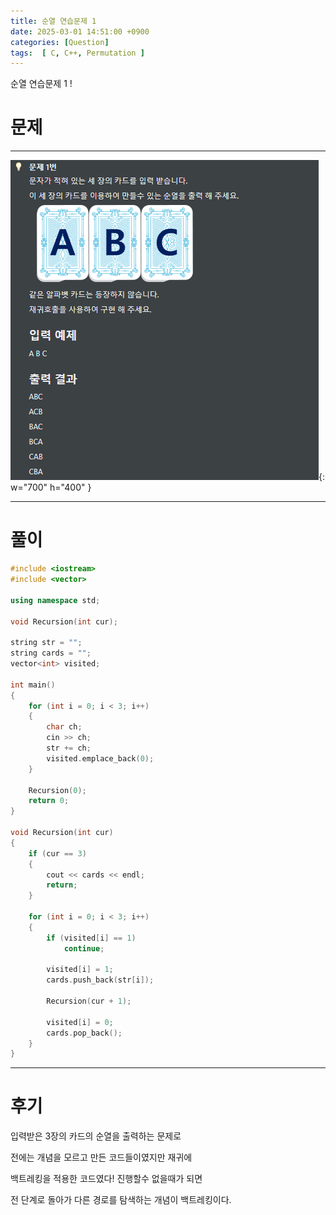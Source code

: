 ```yaml
---
title: 순열 연습문제 1
date: 2025-03-01 14:51:00 +0900
categories: [Question]  
tags:  [ C, C++, Permutation ]
---
```


순열 연습문제 1 !

# 문제   
---------------------------------------

![Desktop View](/assets/img/permutation1.png){: w="700" h="400" }

---------------------------------------

# 풀이

```c++
#include <iostream>
#include <vector>

using namespace std;

void Recursion(int cur);

string str = "";
string cards = "";
vector<int> visited;

int main()
{
    for (int i = 0; i < 3; i++)
    {
        char ch;
        cin >> ch;
        str += ch;
        visited.emplace_back(0);
    }
    
    Recursion(0);
    return 0;
}

void Recursion(int cur)
{
    if (cur == 3)
    {
        cout << cards << endl;
        return;
    }
    
    for (int i = 0; i < 3; i++)
    {
        if (visited[i] == 1)
            continue;
        
        visited[i] = 1;
        cards.push_back(str[i]);
        
        Recursion(cur + 1);
        
        visited[i] = 0;
        cards.pop_back();
    }
}
```
---------------------------------------

# 후기

입력받은 3장의 카드의 순열을 출력하는 문제로 

전에는 개념을 모르고 만든 코드들이였지만 재귀에

백트레킹을 적용한 코드였다! 진행할수 없을때가 되면

전 단계로 돌아가 다른 경로를 탐색하는 개념이 백트레킹이다.





